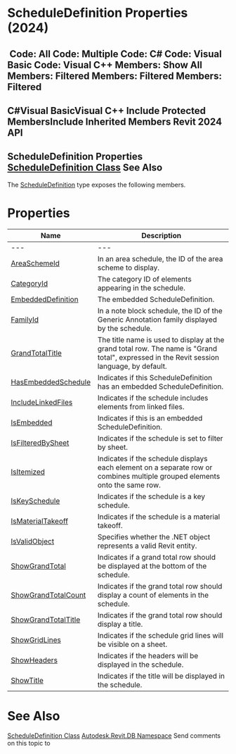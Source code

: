 # ScheduleDefinition Properties (2024)

﻿
 Code: All Code: Multiple Code: C# Code: Visual Basic Code: Visual C++  Members: Show All Members: Filtered Members: Filtered Members: Filtered   
---  
C#Visual BasicVisual C++
Include Protected MembersInclude Inherited Members
Revit 2024 API  
---  
ScheduleDefinition Properties  
[ScheduleDefinition Class](420696e3-f3ec-1a1d-1205-36a8119d81e5.md "ScheduleDefinition Class") See Also  
---  
The [ScheduleDefinition](420696e3-f3ec-1a1d-1205-36a8119d81e5.md "ScheduleDefinition Class") type exposes the following members.
# Properties
| Name | Description |
| --- | --- |
| --- | --- | --- |
| [AreaSchemeId](9f7b2f19-1b20-fa58-72b8-0331bd8bb7bc.md "AreaSchemeId Property") | In an area schedule, the ID of the area scheme to display. |
| [CategoryId](ec498b0e-3040-fc49-b3cf-9f81c842f271.md "CategoryId Property") | The category ID of elements appearing in the schedule. |
| [EmbeddedDefinition](a5b4bcde-651a-2579-1f8d-1b98c9fe2a85.md "EmbeddedDefinition Property") | The embedded ScheduleDefinition. |
| [FamilyId](4ea3d108-7cf6-c557-89a9-81e52919e8b3.md "FamilyId Property") | In a note block schedule, the ID of the Generic Annotation family displayed by the schedule. |
| [GrandTotalTitle](9ae55f67-836c-d62d-8613-33a300bac264.md "GrandTotalTitle Property") | The title name is used to display at the grand total row. The name is "Grand total", expressed in the Revit session language, by default. |
| [HasEmbeddedSchedule](5d6d98b0-6c2f-e6c4-c888-a85776657e61.md "HasEmbeddedSchedule Property") | Indicates if this ScheduleDefinition has an embedded ScheduleDefinition. |
| [IncludeLinkedFiles](d8ad7404-f33b-de75-c76d-395c61cf0c5a.md "IncludeLinkedFiles Property") | Indicates if the schedule includes elements from linked files. |
| [IsEmbedded](5d87f88a-4d97-baeb-7cf8-7d2991db5a75.md "IsEmbedded Property") | Indicates if this is an embedded ScheduleDefinition. |
| [IsFilteredBySheet](cb831874-15f8-aaa0-f2e5-aafef137f0af.md "IsFilteredBySheet Property") | Indicates if the schedule is set to filter by sheet. |
| [IsItemized](10fc3753-29a0-8b1a-2f21-77f2634a4b9f.md "IsItemized Property") | Indicates if the schedule displays each element on a separate row or combines multiple grouped elements onto the same row. |
| [IsKeySchedule](fde24376-4e81-a336-7944-22c7ac31341a.md "IsKeySchedule Property") | Indicates if the schedule is a key schedule. |
| [IsMaterialTakeoff](6e0766f0-1676-38b0-0582-5c0ed69e491a.md "IsMaterialTakeoff Property") | Indicates if the schedule is a material takeoff. |
| [IsValidObject](5058b98a-5a00-094e-ad16-acadc322e216.md "IsValidObject Property") | Specifies whether the .NET object represents a valid Revit entity. |
| [ShowGrandTotal](35773562-1a92-2ff5-ec65-51648998b6ea.md "ShowGrandTotal Property") | Indicates if a grand total row should be displayed at the bottom of the schedule. |
| [ShowGrandTotalCount](9b08fabf-a499-1b15-3b9d-f669f6c601d8.md "ShowGrandTotalCount Property") | Indicates if the grand total row should display a count of elements in the schedule. |
| [ShowGrandTotalTitle](64bb930d-0a17-347b-dfba-94c7b6a279d5.md "ShowGrandTotalTitle Property") | Indicates if the grand total row should display a title. |
| [ShowGridLines](ee129ffc-8e0b-144c-5e23-0069ab7c6bed.md "ShowGridLines Property") | Indicates if the schedule grid lines will be visible on a sheet. |
| [ShowHeaders](b720ea6e-5a8d-4b2c-2230-36eb878226fe.md "ShowHeaders Property") | Indicates if the headers will be displayed in the schedule. |
| [ShowTitle](a8e127d5-7dbd-bf97-f3ab-b3641316b321.md "ShowTitle Property") | Indicates if the title will be displayed in the schedule. |

# See Also
[ScheduleDefinition Class](420696e3-f3ec-1a1d-1205-36a8119d81e5.md "ScheduleDefinition Class")
[Autodesk.Revit.DB Namespace](87546ba7-461b-c646-cbb1-2cb8f5bff8b2.md "Autodesk.Revit.DB Namespace")
Send comments on this topic to 